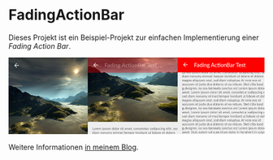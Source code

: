 FadingActionBar
==============

Dieses Projekt ist ein Beispiel-Projekt zur einfachen Implementierung einer *Fading Action Bar*.

![](sample.png)



Weitere Informationen [in meinem Blog](https://mdxdave.de/android/android-fading-actionbar).